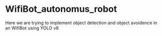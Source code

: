 # WifiBot_autonomus_robot
Here we are trying to implement  object detection and object avoidence  in an WifiBot using YOLO v8
